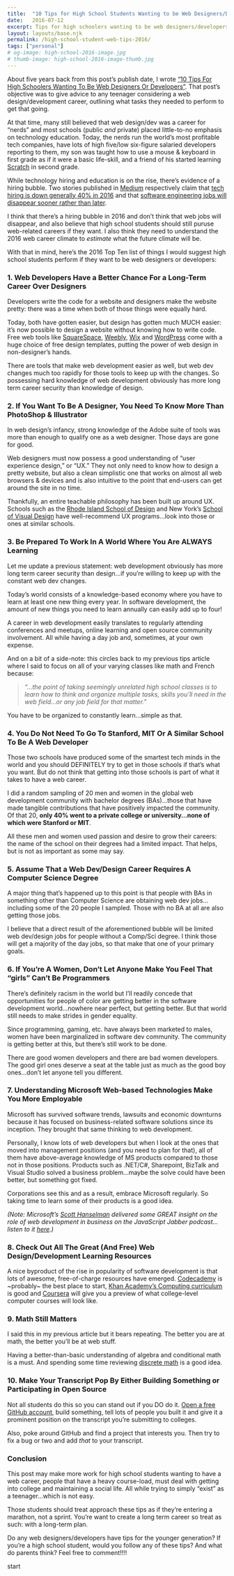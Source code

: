 ```yaml
---
title:  "10 Tips for High School Students Wanting to be Web Designers/Developers-2016 edition"
date:   2016-07-12
excerpt: Tips for high schoolers wanting to be web designers/developers while looking at the state of technology education and hiring in 2016.
layout: layouts/base.njk
permalink: /high-school-student-web-tips-2016/
tags: ["personal"]
# og-image: high-school-2016-image.jpg
# thumb-image: high-school-2016-image-thumb.jpg
---
```

<p>About five years back from this post&#8217;s publish date, I wrote <a href="http://kaidez.com/10-tips-high-school-students-web-designers-web-developers/">&#8220;10 Tips For High Schoolers Wanting To Be Web Designers Or Developers&#8221;</a>. That post&#8217;s objective was to give advice to any teenager considering a web design/development career, outlining what tasks they needed to perform to get that going.</p><p>At that time, many still believed that web design/dev was a career for &#8220;nerds&#8221; and most schools (public <em>and</em> private) placed little-to-no emphasis on technology education. Today, the nerds run the world&#8217;s most profitable tech companies, have lots of high five/low six-figure salaried developers reporting to them, my son was taught how to use a mouse &#038; keyboard in first grade as if it were a basic life-skill, and a friend of his started learning <a href="https://scratch.mit.edu/">Scratch</a> in second grade.</p><p>While technology hiring and education is on the rise, there&#8217;s evidence of a hiring bubble. Two stories published in <a href="https://medium.com/">Medium</a> respectively claim that <a href="https://medium.com/@cameronmoll/tech-hiring-is-down-40-and-nobodys-talking-about-it-3d6f658d9faf#.ijlhcpqkg">tech hiring is down generally 40% in 2016</a> and that <a href="https://medium.com/software-engineering/why-it-might-be-the-time-to-start-looking-for-a-new-profession-if-you-are-a-software-engineer-e01c0e711053#.gxq7uspwj">software engineering jobs will disappear sooner rather than later</a>.</p><p>I think that there&#8217;s a hiring bubble in 2016 and don&#8217;t think that web jobs will disappear, and also believe that high school students should still puruse web-related careers if they want. I also think they need to understand the 2016 web career climate to <em>estimate</em> what the future climate will be.</p><p>With that in mind, here&#8217;s the 2016 Top Ten list of things I would suggest high school students perform if they want to be web designers or developers:</p><h3>1. Web Developers Have a Better Chance For a Long-Term Career Over Designers</h3><p>Developers write the code for a website and designers make the website pretty: there was a time when both of those things were equally hard.</p><p>Today, both have gotten easier, but design has gotten much MUCH easier: it&#8217;s now possible to design a website without knowing how to write code. Free web tools like <a href="https://www.squarespace.com/">SquareSpace</a>, <a href="https://www.weebly.com/">Weebly</a>, <a href="http://www.wix.com/">Wix</a> and <a href="https://wordpress.org/">WordPress</a> come with a huge choice of free design templates, putting the power of web design in non-designer&#8217;s hands.</p><p>There are tools that make web development easier as well, but web dev changes much too rapidly for those tools to keep up with the changes. So possessing hard knowledge of web development obviously has more long term career security than knowledge of design.</p><h3>2. If You Want To Be A Designer, You Need To Know More Than PhotoShop &#038; Illustrator</h3><p>In web design&#8217;s infancy, strong knowledge of the Adobe suite of tools was more than enough to qualify one as a web designer. Those days are gone for good.</p><p>Web designers must now possess a good understanding of &#8220;user experience design,&#8221; or &#8220;UX.&#8221; They not only need to know how to design a pretty website, but also a clean simplistic one that works on almost all web browsers &#038; devices and is also intuitive to the point that end-users can get around the site in no time.</p><p>Thankfully, an entire teachable philosophy has been built up around UX. Schools such as the <a href="http://www.risd.edu/">Rhode Island School of Design</a> and New York&#8217;s <a href="http://www.sva.edu/">School of Visual Design</a> have well-recommend UX programs&#8230;look into those or ones at similar schools.</p><h3>3. Be Prepared To Work In A World Where You Are ALWAYS Learning</h3><p>Let me update a previous statement: web development obviously has more long term career security than design&#8230;if you&#8217;re willing to keep up with the constant web dev changes.</p><p>Today&#8217;s world consists of a knowledge-based economy where you have to learn at least one new thing every year. In software development, the amount of new things you need to learn annually can easily add up to four!</p><p>A career in web development easily translates to regularly attending conferences and meetups, online learning and open source community involvement. All while having a day job and, sometimes, at your own expense.</p><p>And on a bit of a side-note: this circles back to my previous tips article where I said to focus on all of your varying classes like math and French because:</p><blockquote><p><em>&#8220;&#8230;the point of taking seemingly unrelated high school classes is to learn how to think and organize multiple tasks, skills you’ll need in the web field…or any job field for that matter.&#8221;</em></p></blockquote><p>You have to be organized to constantly learn&#8230;simple as that.</p><h3>4. You Do Not Need To Go To Stanford, MIT Or A Similar School To Be A Web Developer</h3><p>Those two schools have produced some of the smartest tech minds in the world and you should DEFINITELY try to get in those schools if that&#8217;s what you want. But do not think that getting into those schools is part of what it takes to have a web career.</p><p>I did a random sampling of 20 men and women in the global web development community with bachelor degrees (BAs)&#8230;those that have made tangible contributions that have positively impacted the community. Of that 20, <strong>only 40% went to a private college or university&#8230;none of which were Stanford or MIT</strong>.</p><p>All these men and women used passion and desire to grow their careers: the name of the school on their degrees had a limited impact.  That helps, but is not as important as some may say.</p><h3>5. Assume That a Web Dev/Design Career Requires A Computer Science Degree</h3><p>A major thing that&#8217;s happened up to this point is that people with BAs in something other than Computer Science are obtaining web dev jobs&#8230;including some of the 20 people I sampled. Those with no BA at all are also getting those jobs.</p><p>I believe that a direct result of the aforementioned bubble will be limited web dev/design jobs for people without a Comp/Sci degree. I think those will get a majority of the day jobs, so that make that one of your primary goals.</p><h3>6. If You&#8217;re A Women, Don&#8217;t Let Anyone Make You Feel That &#8220;girls&#8221; Can&#8217;t Be Programmers</h3><p>There&#8217;s definitely racism in the world but I&#8217;ll readily concede that opportunities for people of color are getting better in the software development world&#8230;nowhere near perfect, but getting better. But that world still needs to make strides in gender equality.</p><p>Since programming, gaming, etc. have always been marketed to males, women have been marginalized in software dev community.  The community is getting better at this, but there&#8217;s still work to be done.</p><p>There are good women developers and there are bad women developers. The good girl ones deserve a seat at the table just as much as the good boy ones&#8230;don&#8217;t let anyone tell you different.</p><h3>7. Understanding Microsoft Web-based Technologies Make You More Employable</h3><p>Microsoft has survived software trends, lawsuits and economic downturns because it has focused on business-related  software solutions since its inception. They brought that same thinking to web development.</p><p>Personally, I know lots of web developers but when I look at the ones that moved into management positions (and you need to plan for that), all of them have above-average knowledge of MS products compared to those not in those positions. Products such as .NET/C#, Sharepoint, BizTalk and Visual Studio solved a business problem&#8230;maybe the solve could have been better, but something got fixed.</p><p>Corporations see this and as a result, embrace Microsoft regularly. So taking time to learn some of their products is a good idea.</p><p><em>(Note: Microsoft&#8217;s <a href="http://www.hanselman.com/">Scott Hanselman</a> delivered some GREAT insight on the role of web development in business on the JavaScript Jabber podcast&#8230;listen to it <a href="https://devchat.tv/js-jabber/071-jsj-javascript-strategies-at-microsoft-with-scott-hanselman">here</a>.)</em></p><h3>8. Check Out All The Great (And Free) Web Design/Development Learning Resources</h3><p>A nice byproduct of the rise in popularity of software development is that lots of awesome, free-of-charge resources have emerged. <a href="https://www.codecademy.com/">Codecademy</a> is ~probably~ the best place to start, <a href="https://www.khanacademy.org/computing">Khan Academy&#8217;s Computing curriculum</a> is good and <a href="https://www.coursera.org/">Coursera</a> will give you a preview of what college-level computer courses will look like.</p><h3>9. Math Still Matters</h3><p>I said this in my previous article but it bears repeating. The better you are at math, the better you&#8217;ll be at web stuff.</p><p>Having a better-than-basic understanding of algebra and conditional math is a must. And spending some time reviewing <a href="https://en.wikipedia.org/wiki/Discrete_mathematics">discrete math</a> is a good idea.</p><h3>10. Make Your Transcript Pop By Either Building Something or Participating in Open Source</h3><p>Not all students do this so you can stand out if you DO do it. <a href="https://github.com/">Open a free GitHub account</a>, build something, tell lots of people you built it and give it a prominent position on the transcript you&#8217;re submitting to colleges.</p><p>Also, poke around GitHub and find a project that interests you. Then try to fix a bug or two and add <em>that</em> to your transcript.</p><h3>Conclusion</h3><p>This post may make more work for high school students wanting to have a web career, people that have a heavy course-load, must deal with getting into college and maintaining a social life. All while trying to simply &#8220;exist&#8221; as a teenager&#8230;which is not easy.</p><p>Those students should treat approach these tips as if they&#8217;re entering a marathon, not a sprint. You&#8217;re want to create a long term career so treat as such: with a long-term plan.</p><p>Do any web designers/developers have tips for the younger generation? If you’re a high school student, would you follow any of these tips? And what do parents think? Feel free to comment!!!!</p>start